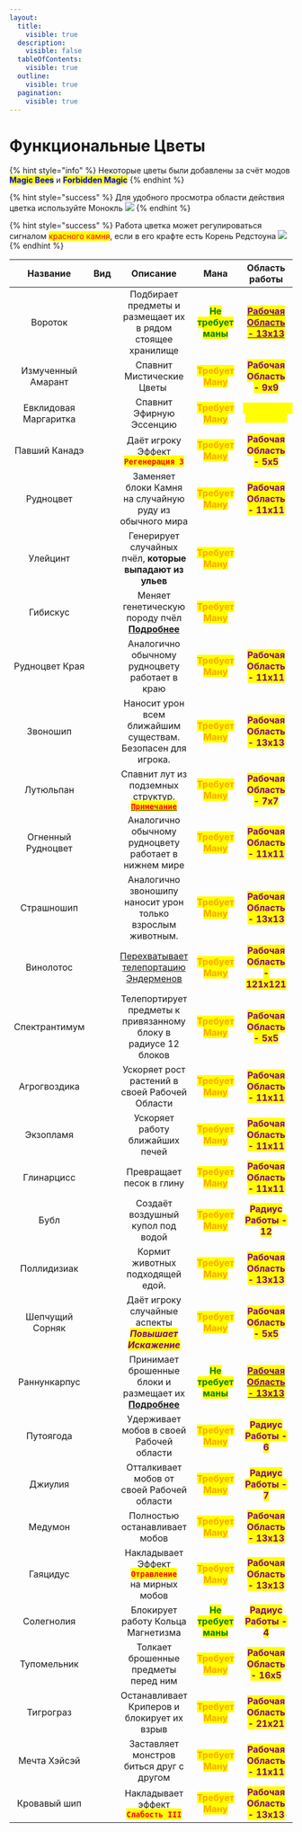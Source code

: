 ```yaml
---
layout:
  title:
    visible: true
  description:
    visible: false
  tableOfContents:
    visible: true
  outline:
    visible: true
  pagination:
    visible: true
---
```


# Функциональные Цветы

{% hint style="info" %}
Некоторые цветы были добавлены за счёт модов <mark style="color:blue;">**Magic Bees**</mark> и <mark style="color:blue;">**Forbidden Magic**</mark>
{% endhint %}

{% hint style="success" %}
Для удобного просмотра области действия цветка используйте Монокль ![](https://media.discordapp.net/attachments/1132752657367449731/1133058641608593619/50a4855324ed787a.png)
{% endhint %}

{% hint style="success" %}
Работа цветка может регулироваться сигналом <mark style="color:red;">красного камня</mark>, если в его крафте есть Корень Редстоуна ![](https://media.discordapp.net/attachments/1132752657367449731/1147285246790860881/96cac875f3d7837c.png)&#x20;
{% endhint %}



<table data-column-title-hidden data-view="cards" data-full-width="false"><thead><tr><th align="center">Название</th><th align="center">Вид</th><th align="center">Описание</th><th align="center">Мана</th><th align="center">Область работы</th></tr></thead><tbody><tr><td align="center">Вороток</td><td align="center"><img src="https://media.discordapp.net/attachments/1133048055327899670/1147223764086562907/76ba2728a60d6672.png" alt=""></td><td align="center">Подбирает предметы и размещает их в рядом стоящее хранилище</td><td align="center"><mark style="color:green;"><strong>Не требует маны</strong></mark></td><td align="center"><a data-footnote-ref href="#user-content-fn-1"><mark style="color:purple;"><strong>Рабочая Область - 13х13</strong></mark></a></td></tr><tr><td align="center">Измученный Амарант</td><td align="center"><img src="https://media.discordapp.net/attachments/1133048055327899670/1147223788530966558/da2624d6efdcaf40.png" alt=""></td><td align="center">Спавнит Мистические Цветы <img src="https://cdn.discordapp.com/attachments/1132752515776135289/1132753109312081950/Mystical_Flower_1.gif" alt=""></td><td align="center"><mark style="color:orange;"><strong>Требует Ману</strong></mark></td><td align="center"><mark style="color:purple;"><strong>Рабочая Область - 9х9</strong></mark></td></tr><tr><td align="center">Евклидовая Маргаритка</td><td align="center"><img src="https://media.discordapp.net/attachments/1133048055327899670/1147223826401333368/8e1b4204307b6a59.png" alt=""></td><td align="center">Спавнит Эфирную Эссенцию</td><td align="center"><mark style="color:orange;"><strong>Требует Ману</strong></mark></td><td align="center"><mark style="color:yellow;"><strong><code>Евклидовый Генератор</code></strong></mark></td></tr><tr><td align="center">Павший Канадэ</td><td align="center"><img src="https://media.discordapp.net/attachments/1133048055327899670/1147223873692110950/93649fef4ea0e7af.png" alt=""></td><td align="center">Даёт игроку Эффект <mark style="color:red;"><strong><code>Регенерация 3</code></strong></mark><br></td><td align="center"><mark style="color:orange;"><strong>Требует Ману</strong></mark></td><td align="center"><mark style="color:purple;"><strong>Рабочая Область - 5x5</strong></mark></td></tr><tr><td align="center">Рудноцвет</td><td align="center"><img src="https://media.discordapp.net/attachments/1133048055327899670/1147223902230171808/ccccc9ff61d475fd.png" alt=""></td><td align="center">Заменяет блоки Камня на случайную руду из обычного мира</td><td align="center"><mark style="color:orange;"><strong>Требует Ману</strong></mark></td><td align="center"><mark style="color:purple;"><strong>Рабочая Область - 11х11</strong></mark></td></tr><tr><td align="center">Улейцинт</td><td align="center"><img src="https://media.discordapp.net/attachments/1133048055327899670/1147223926922035220/41224069a09c1d60.png" alt=""></td><td align="center">Генерирует случайных пчёл, <strong>которые выпадают из ульев</strong></td><td align="center"><mark style="color:orange;"><strong>Требует Ману</strong></mark></td><td align="center"></td></tr><tr><td align="center">Гибискус</td><td align="center"><img src="https://media.discordapp.net/attachments/1133048055327899670/1147233708823289866/7967846369d4f339.png" alt=""></td><td align="center">Меняет генетическую породу пчёл<br><a data-footnote-ref href="#user-content-fn-2"><strong>Подробнее</strong></a></td><td align="center"><mark style="color:orange;"><strong>Требует Ману</strong></mark></td><td align="center"></td></tr><tr><td align="center">Рудноцвет Края</td><td align="center"><img src="https://media.discordapp.net/attachments/1133048055327899670/1147224037173497866/e3f65db4e8f9b14d.png" alt=""></td><td align="center">Аналогично обычному рудноцвету работает в краю</td><td align="center"><mark style="color:orange;"><strong>Требует Ману</strong></mark></td><td align="center"><mark style="color:purple;"><strong>Рабочая Область - 11х11</strong></mark></td></tr><tr><td align="center">Звоношип</td><td align="center"><img src="https://media.discordapp.net/attachments/1133048055327899670/1147233222292414644/e946df4a39c46a07.png" alt=""></td><td align="center">Наносит урон всем ближайшим существам.<br>Безопасен для игрока.</td><td align="center"><mark style="color:orange;"><strong>Требует Ману</strong></mark></td><td align="center"><mark style="color:purple;"><strong>Рабочая Область - 13х13</strong></mark></td></tr><tr><td align="center">Лутюльпан</td><td align="center"><img src="https://media.discordapp.net/attachments/1133048055327899670/1147233253405773834/b761a4befb20a50e.png" alt=""></td><td align="center">Спавнит лут из подземных структур.<br><a data-footnote-ref href="#user-content-fn-3"><mark style="color:red;"><strong><code>Примечание</code></strong></mark></a></td><td align="center"><mark style="color:orange;"><strong>Требует Ману</strong></mark></td><td align="center"><mark style="color:purple;"><strong>Рабочая Область - 7х7</strong></mark></td></tr><tr><td align="center">Огненный Рудноцвет</td><td align="center"><img src="https://media.discordapp.net/attachments/1133048055327899670/1147233285722865774/113664c9e85accd7.png" alt=""></td><td align="center">Аналогично обычному рудноцвету работает в нижнем мире</td><td align="center"><mark style="color:orange;"><strong>Требует Ману</strong></mark></td><td align="center"><mark style="color:purple;"><strong>Рабочая Область - 11х11</strong></mark></td></tr><tr><td align="center">Страшношип</td><td align="center"><img src="https://media.discordapp.net/attachments/1133048055327899670/1147246060645912676/bced4c9bdd986387.png" alt=""></td><td align="center">Аналогично звоношипу наносит урон только взрослым животным.</td><td align="center"><mark style="color:orange;"><strong>Требует Ману</strong></mark></td><td align="center"><mark style="color:purple;"><strong>Рабочая Область - 13x13</strong></mark></td></tr><tr><td align="center">Винолотос</td><td align="center"><img src="https://media.discordapp.net/attachments/1133048055327899670/1147233359395823727/d1383b00859c1d1a.png" alt=""></td><td align="center"><a data-footnote-ref href="#user-content-fn-4">Перехватывает телепортацию Эндерменов</a></td><td align="center"><mark style="color:orange;"><strong>Требует Ману</strong></mark></td><td align="center"><mark style="color:purple;"><strong>Рабочая Область - 121х121</strong></mark></td></tr><tr><td align="center">Спектрантимум</td><td align="center"><img src="https://media.discordapp.net/attachments/1133048055327899670/1147233434247372820/a17ce088f65891ef.png" alt=""></td><td align="center">Телепортирует предметы к привязанному блоку в радиусе 12 блоков</td><td align="center"><mark style="color:orange;"><strong>Требует Ману</strong></mark></td><td align="center"><mark style="color:purple;"><strong>Рабочая Область - 5х5</strong></mark></td></tr><tr><td align="center">Агрогвоздика</td><td align="center"><img src="https://media.discordapp.net/attachments/1133048055327899670/1147233473040486542/896247ec29c8f082.png" alt=""></td><td align="center">Ускоряет рост растений в своей Рабочей Области<br></td><td align="center"><mark style="color:orange;"><strong>Требует Ману</strong></mark></td><td align="center"><mark style="color:purple;"><strong>Рабочая Область - 11х11</strong></mark></td></tr><tr><td align="center">Экзопламя</td><td align="center"><img src="https://media.discordapp.net/attachments/1133048055327899670/1147233515688169502/d18725c13fb4d161.png" alt=""></td><td align="center">Ускоряет работу ближайших печей</td><td align="center"><mark style="color:orange;"><strong>Требует Ману</strong></mark></td><td align="center"><mark style="color:purple;"><strong>Рабочая Область - 11х11</strong></mark></td></tr><tr><td align="center">Глинарцисс</td><td align="center"><img src="https://media.discordapp.net/attachments/1133048055327899670/1147233564308557905/bcf72472788057a3.png" alt=""></td><td align="center">Превращает песок в глину</td><td align="center"><mark style="color:orange;"><strong>Требует Ману</strong></mark></td><td align="center"><mark style="color:purple;"><strong>Рабочая Область - 11х11</strong></mark></td></tr><tr><td align="center">Бубл</td><td align="center"><img src="https://media.discordapp.net/attachments/1133048055327899670/1147233610764652604/cb1f39e9352e08f5.png" alt=""></td><td align="center">Создаёт воздушный купол под водой</td><td align="center"><mark style="color:orange;"><strong>Требует Ману</strong></mark></td><td align="center"> <mark style="color:purple;"><strong>Радиус Работы - 12</strong></mark></td></tr><tr><td align="center">Поллидизиак</td><td align="center"><img src="https://media.discordapp.net/attachments/1133048055327899670/1147233676795584532/b01bd77af164b078.png" alt=""></td><td align="center">Кормит животных подходящей едой.<br></td><td align="center"><mark style="color:orange;"><strong>Требует Ману</strong></mark></td><td align="center"><mark style="color:purple;"><strong>Рабочая Область - 13х13</strong></mark></td></tr><tr><td align="center">Шепчущий Сорняк</td><td align="center"><img src="https://media.discordapp.net/attachments/1133048055327899670/1147223974514794589/9b2f4a775485912a.png" alt=""></td><td align="center">Даёт игроку случайные аспекты<img src="https://cdn.discordapp.com/attachments/1147266380333330582/1147267396965519412/--1.gif" alt=""><br><em><mark style="color:purple;"><strong>Повышает Искажение</strong></mark></em></td><td align="center"><mark style="color:orange;"><strong>Требует Ману</strong></mark></td><td align="center"><mark style="color:purple;"><strong>Рабочая Область - 5х5</strong></mark></td></tr><tr><td align="center">Раннункарпус</td><td align="center"><img src="https://media.discordapp.net/attachments/1133048055327899670/1147233767631630346/763d6349a9773c98.png" alt=""></td><td align="center">Принимает брошенные блоки и размещает их<br><a data-footnote-ref href="#user-content-fn-5"><strong>Подробнее</strong></a></td><td align="center"><mark style="color:green;"><strong>Не требует маны</strong></mark></td><td align="center"><a data-footnote-ref href="#user-content-fn-6"><mark style="color:purple;"><strong>Рабочая Область - 13х13</strong></mark></a></td></tr><tr><td align="center">Путоягода</td><td align="center"><img src="https://media.discordapp.net/attachments/1133048055327899670/1147233822421823589/64bd427dcbdf595c.png" alt=""></td><td align="center">Удерживает мобов в своей Рабочей области</td><td align="center"><mark style="color:orange;"><strong>Требует Ману</strong></mark></td><td align="center"> <mark style="color:purple;"><strong>Радиус Работы - 6</strong></mark></td></tr><tr><td align="center">Джиулия</td><td align="center"><img src="https://media.discordapp.net/attachments/1133048055327899670/1147233869951680653/1784d25e1789fd12.png" alt=""></td><td align="center">Отталкивает мобов от своей Рабочей области</td><td align="center"><mark style="color:orange;"><strong>Требует Ману</strong></mark></td><td align="center"> <mark style="color:purple;"><strong>Радиус Работы - 7</strong></mark></td></tr><tr><td align="center">Медумон</td><td align="center"><img src="https://media.discordapp.net/attachments/1133048055327899670/1147246161627975791/a5973ace2ee135fc.png" alt=""></td><td align="center">Полностью останавливает мобов</td><td align="center"><mark style="color:orange;"><strong>Требует Ману</strong></mark></td><td align="center"><mark style="color:purple;"><strong>Рабочая Область - 13х13</strong></mark></td></tr><tr><td align="center">Гаяцидус</td><td align="center"><img src="https://media.discordapp.net/attachments/1133048055327899670/1147233889073504347/c009ba005a00becb.png" alt=""></td><td align="center">Накладывает Эффект<br><mark style="color:red;"><strong><code>Отравление</code></strong></mark> <br>на мирных мобов</td><td align="center"><mark style="color:orange;"><strong>Требует Ману</strong></mark></td><td align="center"><mark style="color:purple;"><strong>Рабочая Область - 13х13</strong></mark></td></tr><tr><td align="center">Солегнолия</td><td align="center"><img src="https://media.discordapp.net/attachments/1133048055327899670/1147233942416666684/8448bf0ceef6bb95.png" alt=""></td><td align="center">Блокирует работу Кольца Магнетизма<br></td><td align="center"><mark style="color:green;"><strong>Не требует маны</strong></mark></td><td align="center"> <mark style="color:purple;"><strong>Радиус Работы - 4</strong></mark> </td></tr><tr><td align="center">Тупомельник</td><td align="center"><img src="https://media.discordapp.net/attachments/1133048055327899670/1147233330442539179/84f1c84d3023815f.png" alt=""></td><td align="center">Толкает брошенные предметы перед ним<br></td><td align="center"><mark style="color:orange;"><strong>Требует Ману</strong></mark></td><td align="center"><mark style="color:purple;"><strong>Рабочая Область - 16х5</strong></mark></td></tr><tr><td align="center">Тигрограз</td><td align="center"><img src="https://media.discordapp.net/attachments/1133048055327899670/1147246237280653372/6401cfe66a099945.png" alt=""></td><td align="center">Останавливает Криперов и блокирует их взрыв</td><td align="center"><mark style="color:orange;"><strong>Требует Ману</strong></mark></td><td align="center"><mark style="color:purple;"><strong>Рабочая Область - 21х21</strong></mark></td></tr><tr><td align="center">Мечта Хэйсэй</td><td align="center"><img src="https://media.discordapp.net/attachments/1133048055327899670/1147246259393019904/3852aa413d146679.png" alt=""></td><td align="center">Заставляет монстров биться друг с другом</td><td align="center"><mark style="color:orange;"><strong>Требует Ману</strong></mark></td><td align="center"><mark style="color:purple;"><strong>Рабочая Область - 11х11</strong></mark></td></tr><tr><td align="center">Кровавый шип</td><td align="center"><img src="https://media.discordapp.net/attachments/1133048055327899670/1147246306067234837/2d47c17ec5c01e8c.png" alt=""></td><td align="center">Накладывает эффект<br><mark style="color:red;"><strong><code>Слабость III</code></strong></mark></td><td align="center"><mark style="color:orange;"><strong>Требует Ману</strong></mark></td><td align="center"><mark style="color:purple;"><strong>Рабочая Область - 13x13</strong></mark></td></tr></tbody></table>

[^1]: При наличии маны область действия цветка возрастает до 21х21 блоков

[^2]: Скормите цветку любую пчелу с <mark style="color:red;">Низкой породой</mark> и по прошествию \
    **`15 минут`** вы получите эту же пчелу, но уже с <mark style="color:green;">Чистой породой</mark>

[^3]: <mark style="color:red;">**На проекте**</mark>** **<mark style="color:yellow;">**Loliland**</mark>** **<mark style="color:red;">**функционал цветка отключён!**</mark>

[^4]: Предотвращает телепортацию любого эндермена, вместо этого он будет телепортирован на позицию цветка

[^5]: Для определения того, где будет установка - поставьте 1 блок под почву с цветком, а 2 блок туда, где должны быть размещены выпавшие блоки.

[^6]: При наличии маны область действия цветка возрастает до 17х17 блоков
